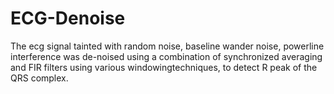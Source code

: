 # ECG-Denoise
The ecg signal tainted with random noise, baseline wander noise, powerline interference was de-noised using a combination of synchronized averaging and FIR filters using various windowingtechniques, to detect R peak of the QRS complex.
